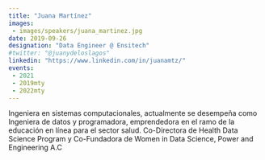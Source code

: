 ```yaml
---
title: "Juana Martínez"
images:
 - images/speakers/juana_martinez.jpg
date: 2019-09-26
designation: "Data Engineer @ Ensitech"
#twitter: "@juanydeloslagos"
linkedin: "https://www.linkedin.com/in/juanamtz/"
events:
 - 2021
 - 2019mty
 - 2022mty 
---
```


Ingeniera en sistemas computacionales, actualmente se desempeña como Ingeniera de datos y programadora,  emprendedora en el ramo de la educación en línea para el sector salud.  Co-Directora de Health Data Science Program y Co-Fundadora de Women in Data Science, Power and Engineering A.C